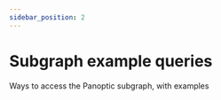 ```yaml
---
sidebar_position: 2
---
```


# Subgraph example queries
Ways to access the Panoptic subgraph, with examples

